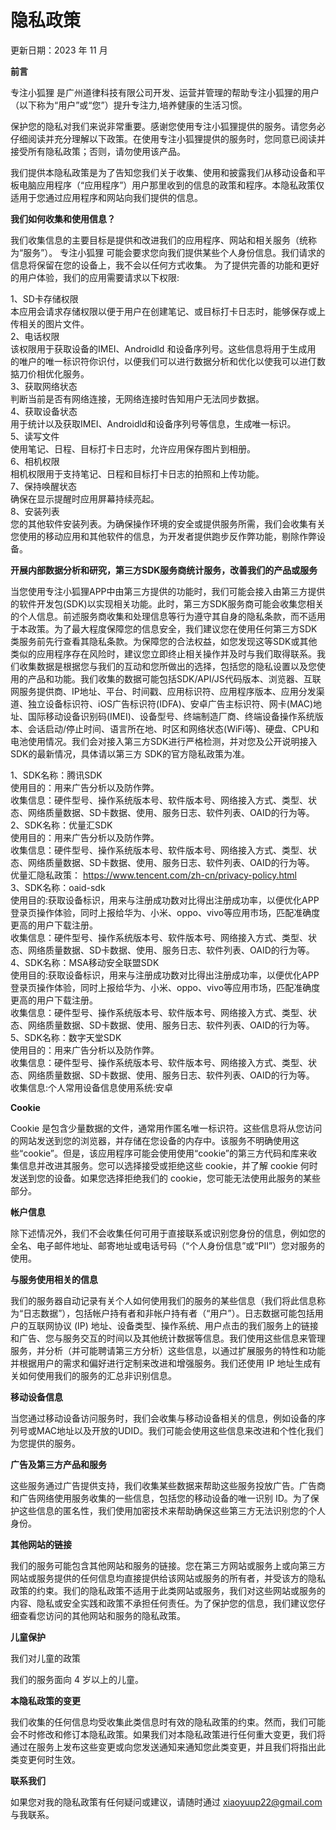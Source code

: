 # 隐私政策
更新日期：2023 年 11 月

**前言**

专注小狐狸 是广州道律科技有限公司开发、运营并管理的帮助专注小狐狸的用户（以下称为“用户”或“您”）提升专注力,培养健康的生活习惯。

保护您的隐私对我们来说非常重要。感谢您使用专注小狐狸提供的服务。请您务必仔细阅读并充分理解以下政策。在使用专注小狐狸提供的服务时，您同意已阅读并接受所有隐私政策；否则，请勿使用该产品。

我们提供本隐私政策是为了告知您我们关于收集、使用和披露我们从移动设备和平板电脑应用程序（“应用程序”）用户那里收到的信息的政策和程序。本隐私政策仅适用于您通过应用程序和网站向我们提供的信息。

**我们如何收集和使用信息？**

我们收集信息的主要目标是提供和改进我们的应用程序、网站和相关服务（统称为“服务”）。 专注小狐狸 可能会要求您向我们提供某些个人身份信息。我们请求的信息将保留在您的设备上，我不会以任何方式收集。
为了提供完善的功能和更好的用户体验，我们的应用需要请求以下权限:

1、SD卡存储权限</br>
本应用会请求存储权限以便于用户在创建笔记、或目标打卡日志时，能够保存或上传相关的图片文件。</br>
2、电话权限</br>
该权限用于获取设备的IMEI、Androidld 和设备序列号。这些信息将用于生成用</br>
的唯户的唯一标识符你识付，以便我们可以进行数据分析和优化以使我可以进仃数掂刀价相优化服务。</br>
3、获取网络状态</br>
判断当前是否有网络连接，无网络连接时告知用户无法同步数据。</br>
4、获取设备状态</br>
用于统计以及获取IMEI、Androidld和设备序列号等信息，生成唯一标识。</br>
5、读写文件</br>
使用笔记、日程、目标打卡日志时，允许应用保存图片到相册。</br>
6、相机权限</br>
相机权限用于支持笔记、日程和目标打卡日志的拍照和上传功能。</br>
7、保持唤醒状态</br>
确保在显示提醒时应用屏幕持续亮起。</br>
8、安装列表</br>
您的其他软件安装列表。为确保操作环境的安全或提供服务所需，我们会收集有关您使用的移动应用和其他软件的信息，为开发者提供跑步反作弊功能，剔除作弊设备。</br>


**开展内部数据分析和研究，第三方SDK服务商统计服务，改善我们的产品或服务**

当您使用专注小狐狸APP中由第三方提供的功能时，我们可能会接入由第三方提供的软件开发包(SDK)以实现相关功能。此时，第三方SDK服务商可能会收集您相关的个人信息。前述服务商收集和处理信息等行为遵守其自身的隐私条款，而不适用于本政策。为了最大程度保障您的信息安全，我们建议您在使用任何第三方SDK类服务前先行查看其隐私条款。为保障您的合法权益，如您发现这等SDK或其他类似的应用程序存在风险时，建议您立即终止相关操作并及时与我们取得联系。我们收集数据是根据您与我们的互动和您所做出的选择，包括您的隐私设置以及您使用的产品和功能。我们收集的数据可能包括SDK/API/JS代码版本、浏览器、互联网服务提供商、IP地址、平台、时间戳、应用标识符、应用程序版本、应用分发渠道、独立设备标识符、iOS广告标识符(IDFA)、安卓广告主标识符、网卡(MAC)地址、国际移动设备识别码(IMEI)、设备型号、终端制造厂商、终端设备操作系统版本、会话启动/停止时间、语言所在地、时区和网络状态(WiFi等)、硬盘、CPU和电池使用情况。我们会对接入第三方SDK进行严格检测，并对您及公开说明接入SDK的最新情况，具体请以第三方 SDK的官方隐私政策为准。</br>

1、SDK名称：腾讯SDK</br>
   使用目的：用来广告分析以及防作弊。</br>
   收集信息：硬件型号、操作系统版本号、软件版本号、网络接入方式、类型、状态、网络质量数据、SD卡数据、使用、服务日志、软件列表、OAID的行为等。</br>
2、SDK名称：优量汇SDK</br>
  使用目的：用来广告分析以及防作弊。</br>
  收集信息：硬件型号、操作系统版本号、软件版本号、网络接入方式、类型、状态、网络质量数据、SD卡数据、使用、服务日志、软件列表、OAID的行为等。</br>
  优量汇隐私政策： https://www.tencent.com/zh-cn/privacy-policy.html</br>
3、SDK名称：oaid-sdk</br>
  使用目的:获取设备标识，用来与注册成功数对比得出注册成功率，以便优化APP登录页操作体验，同时上报给华为、小米、oppo、vivo等应用市场，匹配准确度更高的用户下载注册。</br>
  收集信息：硬件型号、操作系统版本号、软件版本号、网络接入方式、类型、状态、网络质量数据、SD卡数据、使用、服务日志、软件列表、OAID的行为等。</br>
4、SDK名称：MSA移动安全联盟SDK</br>
  使用目的:获取设备标识，用来与注册成功数对比得出注册成功率，以便优化APP登录页操作体验，同时上报给华为、小米、oppo、vivo等应用市场，匹配准确度更高的用户下载注册。</br>
  收集信息：硬件型号、操作系统版本号、软件版本号、网络接入方式、类型、状态、网络质量数据、SD卡数据、使用、服务日志、软件列表、OAID的行为等。</br>
5、SDK名称：数字天堂SDK</br>
  使用目的：用来广告分析以及防作弊。</br>
  收集信息：硬件型号、操作系统版本号、软件版本号、网络接入方式、类型、状态、网络质量数据、SD卡数据、使用、服务日志、软件列表、OAID的行为等。</br>
  收集信息:个人常用设备信息使用系统:安卓</br>


**Cookie**

Cookie 是包含少量数据的文件，通常用作匿名唯一标识符。这些信息将从您访问的网站发送到您的浏览器，并存储在您设备的内存中。该服务不明确使用这些“cookie”。但是，该应用程序可能会使用使用“cookie”的第三方代码和库来收集信息并改进其服务。您可以选择接受或拒绝这些 cookie，并了解 cookie 何时发送到您的设备。如果您选择拒绝我们的 cookie，您可能无法使用此服务的某些部分。

**帐户信息**

除下述情况外，我们不会收集任何可用于直接联系或识别您身份的信息，例如您的全名、电子邮件地址、邮寄地址或电话号码（“个人身份信息”或“PII”）您对服务的使用。

**与服务使用相关的信息**

我们的服务器自动记录有关个人如何使用我们的服务的某些信息（我们将此信息称为“日志数据”），包括帐户持有者和非帐户持有者（“用户”）。日志数据可能包括用户的互联网协议 (IP) 地址、设备类型、操作系统、用户点击的我们服务上的链接和广告、您与服务交互的时间以及其他统计数据等信息。我们使用这些信息来管理服务，并分析（并可能聘请第三方分析）这些信息，以通过扩展服务的特性和功能并根据用户的需求和偏好进行定制来改进和增强服务。我们还使用 IP 地址生成有关如何使用我们的服务的汇总非识别信息。

**移动设备信息**

当您通过移动设备访问服务时，我们会收集与移动设备相关的信息，例如设备的序列号或MAC地址以及开放的UDID。我们可能会使用这些信息来改进和个性化我们为您提供的服务。

**广告及第三方产品和服务**

这些服务通过广告提供支持，我们收集某些数据来帮助这些服务投放广告。广告商和广告网络使用服务收集的一些信息，包括您的移动设备的唯一识别 ID。为了保护这些信息的匿名性，我们使用加密技术来帮助确保这些第三方无法识别您的个人身份。

**其他网站的链接**

我们的服务可能包含其他网站和服务的链接。您在第三方网站或服务上或向第三方网站或服务提供的任何信息均直接提供给该网站或服务的所有者，并受该方的隐私政策的约束。我们的隐私政策不适用于此类网站或服务，我们对这些网站或服务的内容、隐私或安全实践和政策不承担任何责任。为了保护您的信息，我们建议您仔细查看您访问的其他网站和服务的隐私政策。

**儿童保护**

我们对儿童的政策

我们的服务面向 4 岁以上的儿童。

**本隐私政策的变更**

我们收集的任何信息均受收集此类信息时有效的隐私政策的约束。然而，我们可能会不时修改和修订本隐私政策。如果我们对本隐私政策进行任何重大变更，我们将通过在服务上发布这些变更或向您发送通知来通知您此类变更，并且我们将指出此类变更何时生效。

**联系我们**

如果您对我的隐私政策有任何疑问或建议，请随时通过 xiaoyuup22@gmail.com 与我联系。
